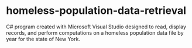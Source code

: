 # homeless-population-data-retrieval
C# program created with Microsoft Visual Studio designed to read, display records, and perform computations on a homeless population data file by year for the state of New York.

